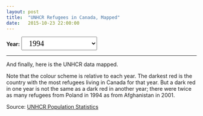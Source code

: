 ```yaml
---
layout: post
title:  "UNHCR Refugees in Canada, Mapped"
date:   2015-10-23 22:00:00
---
```


<div><b>Year:</b>
  <select id="selectUnhcr">
		<option value="1994" selected="selected">1994</option>
		<option value="1995">1995</option>
    <option value="1996">1996</option>
    <option value="1997">1997</option>
    <option value="1998">1998</option>
    <option value="1999">1999</option>
    <option value="2000">2000</option>
    <option value="2001">2001</option>
		<option value="2002">2002</option>
    <option value="2003">2003</option>
    <option value="2004">2004</option>
    <option value="2005">2005</option>
    <option value="2006">2006</option>
    <option value="2007">2007</option>
    <option value="2008">2008</option>
    <option value="2009">2009</option>
    <option value="2010">2010</option>
    <option value="2011">2011</option>
    <option value="2012">2012</option>
    <option value="2013">2013</option>
    <option value="2014">2014</option>
  </select>
</div>
<div id="unchrChart"></div>
<div id="sparkGroup" class="hidden">
	<strong><span id="mapCountry"></span></strong> <div id="unhcrSparkline"></div><span id="sparkValue"></span>
</div>

* * *

And finally, here is the UNHCR data mapped.

Note that the colour scheme is relative to each year. The darkest red is the country with the most refugees living in Canada for that year. But a dark red in one year is not the same as a dark red in another year; there were twice as many refugees from Poland in 1994 as from Afghanistan in 2001.

Source: [UNHCR Population Statistics](http://popstats.unhcr.org/en/overview)

<style>

#selectUnhcr {
  font-family: Lora, Georgia, serif;
  font-size: 20px;
  padding: 5px 15px;
	width: 200px;
}

#unchrChart {
  background: #fcfcfa;
}

#unchrChart .stroke {
  fill: none;
  stroke: #000;
  stroke-width: 1px;
}

#unchrChart .fill {
  fill: #fff;
}

#unchrChart .land {
  fill: #ddd;
}

#unchrChart .sel {
  fill: #000 !important;
}

#unchrChart .boundary {
  fill: none;
  stroke: #fff;
	stroke-width: 0.5px;
}

#sparkGroup {
	clear: both;
	height: 40px;
	margin-bottom: 25px;
}

#unhcrSparkline {
	border: 1px solid #CCC;
	display: inline-block;
	height: 25px;
	width: 102px;
}

#unhcrSparkline .line {
  fill: none;
  stroke: red;
  stroke-width: 1.5px;
}

#sparkGroup {
	margin: 0 auto;
	width: 600px;
}

#sparkValue {
	display: inline-block;
	padding: 5px;
}

#mapCountry {
	font-size: 24px;
	margin-right: 10px;
}

.hidden {
	display: none;
}

</style>

<script src="https://cdnjs.cloudflare.com/ajax/libs/topojson/1.6.19/topojson.min.js"></script>
<script src="https://cdnjs.cloudflare.com/ajax/libs/d3-geo-projection/0.2.9/d3.geo.projection.min.js"></script>
<script src="https://cdnjs.cloudflare.com/ajax/libs/queue-async/1.0.7/queue.min.js"></script>
<script src="{{ site.baseurl }}/js/colorbrewer.js"></script>

<script>
// Leaning heavily on http://bl.ocks.org/mbostock/5912673

unhcrMap();

function unhcrMap() {

// Map
var parseDate = d3.time.format("%Y-%m-%d").parse,
    formatDate = d3.time.format("%x");

var width = 740,
    height = 400;

var projection = d3.geo.naturalEarth()
    .scale(130)
    .translate([width / 2, height / 2])
    .precision(.1);

var color = d3.scale.quantize()
    .range(colorbrewer.Reds[9]);

var path = d3.geo.path()
    .projection(projection);

// Sparkline
var margin = {top: 1, right: 1, bottom: 1, left: 1},
    sWidth = 100 - margin.left - margin.right,
    sHeight = 25 - margin.top - margin.bottom;
		
var x = d3.scale.linear()
		.domain([0, 13])
    .range([0, sWidth]);

var y = d3.scale.linear()
    .range([sHeight, 0]);
		
var line = d3.svg.line()
    .x(function(d, i) { return x(i); })
    .y(function(d) { return y(d); });
		
var numFormat = d3.format(",.0");
		
drawMap("1994");

function drawMap(year) {
	var svg = d3.select("#unchrChart").append("svg")
			.attr("class", "unhcrMap")
	    .attr("width", width)
	    .attr("height", height);

	svg.append("defs").append("path")
	    .datum({type: "Sphere"})
	    .attr("id", "sphere")
	    .attr("d", path);

	svg.append("use")
	    .attr("class", "stroke")
	    .attr("xlink:href", "#sphere");

	svg.append("use")
	    .attr("class", "fill")
	    .attr("xlink:href", "#sphere");
	
	queue()
	    .defer(d3.json, "{{ site.baseurl }}/data/world-50m.json")
	    .defer(d3.csv, "{{ site.baseurl }}/data/2015/10/23/unhcr_ids.csv", type)
	    .await(ready);
		
	function ready(error, world, refugees) {
	  if (error) throw error;
		
			color.domain([0, d3.max(refugees, function(d) { return d[year]; })]);

	  var refugeesById = d3.nest()
	      .key(function(d) { return d.id; })
	      .sortValues(function(a, b) { return a[year] - b[year]; })
	      .map(refugees, d3.map);
				
	  var country = svg.insert("g", ".graticule")
	      .attr("class", "land")
	    .selectAll("path")
	      .data(topojson.feature(world, world.objects.countries).features)
	    .enter().append("path")
	      .attr("d", path);
			
	  /*country.filter(function(d) { return d.id === 124; })
	      .style("fill", "#000000")
	    .append("title")
	      .text("Canada");*/

	  country.filter(function(d) { return refugeesById.has(d.id) && refugeesById.get(d.id)[0][year] > 0; })
	      .style("fill", function(d) { return color(refugeesById.get(d.id)[0][year]); })
				.on("mouseover", function(d) {
					showTooltip(d, this);
				});
				
		function showTooltip(d, obj) {
			d3.selectAll("#unchrChart .sel").classed("sel", false);
			d3.select(obj).classed("sel", true);
			d3.selectAll(".spark").remove();
			
			var sparkLine = d3.select("#unhcrSparkline").append("svg")
					.attr("class", "spark")
			    .attr("width", sWidth + margin.left + margin.right)
			    .attr("height", sHeight + margin.top + margin.bottom)
			  .append("g")
			    .attr("transform", "translate(" + margin.left + "," + margin.top + ")");
					
			var data = [];
					
					var i = 1994;
					while (i < 2015) {
						var poof = refugeesById.get(d.id);
						data.push(poof[0][i]);
						i++;
					}
					
			y.domain([d3.min(data), d3.max(data)]);
			
			sparkLine.append("path")
			      .datum(data)
			      .attr("class", "line")
			      .attr("d", line);
						
			sparkLine.append("circle")
						.attr("r", 3)
						.attr("cx", x(year - 1994))
						.attr("cy", y(data[year - 1994]));
			
			d3.select("#sparkValue")
      	.text(numFormat(refugeesById.get(d.id).map(function(e) { return e[year]; })));
			d3.select("#mapCountry")
				.text(refugeesById.get(d.id)[0].name);
				
			d3.select("#sparkGroup").classed("hidden", false);
		}

	  svg.insert("path", ".graticule")
	      .datum(topojson.mesh(world, world.objects.countries, function(a, b) { return a !== b; }))
	      .attr("class", "boundary")
	      .attr("d", path);
	}

	function type(d) {
	  d.id = +d.id;
		var i = 1994;
		while (i < 2015) {
		  d[i] = +d[i];
			i++;
		}
	  return d;
	}
}

d3.select(self.frameElement).style("height", height + "px");

d3.select("#selectUnhcr")
  .on("change", selected);

function selected() {
	d3.selectAll(".unhcrMap").remove();
	d3.select("#sparkGroup").classed("hidden", true);
	
  drawMap(this.options[this.selectedIndex].value);
}

}

</script>